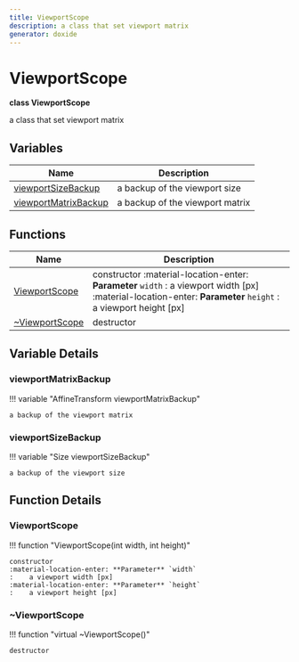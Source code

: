 ```yaml
---
title: ViewportScope
description: a class that set viewport matrix 
generator: doxide
---
```



# ViewportScope

**class ViewportScope**

a class that set viewport matrix

## Variables

| Name | Description |
| ---- | ----------- |
| [viewportSizeBackup](#viewportSizeBackup) | a backup of the viewport size  |
| [viewportMatrixBackup](#viewportMatrixBackup) | a backup of the viewport matrix  |

## Functions

| Name | Description |
| ---- | ----------- |
| [ViewportScope](#ViewportScope) | constructor :material-location-enter: **Parameter** `width` :    a viewport width [px] :material-location-enter: **Parameter** `height` :    a viewport height [px]  |
| [~ViewportScope](#_u007eViewportScope) | destructor  |

## Variable Details

### viewportMatrixBackup<a name="viewportMatrixBackup"></a>

!!! variable "AffineTransform viewportMatrixBackup"

    a backup of the viewport matrix

### viewportSizeBackup<a name="viewportSizeBackup"></a>

!!! variable "Size viewportSizeBackup"

    a backup of the viewport size

## Function Details

### ViewportScope<a name="ViewportScope"></a>

!!! function "ViewportScope(int width, int height)"

    constructor
    :material-location-enter: **Parameter** `width`
    :    a viewport width [px]
    :material-location-enter: **Parameter** `height`
    :    a viewport height [px]

### ~ViewportScope<a name="_u007eViewportScope"></a>

!!! function "virtual ~ViewportScope()"

    destructor
